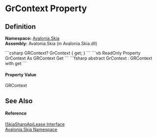 # GrContext Property




## Definition
**Namespace:** <a href="N_Avalonia_Skia">Avalonia.Skia</a>  
**Assembly:** Avalonia.Skia (in Avalonia.Skia.dll)

<Tabs groupId="api-code-preview">
<TabItem value="csharp" label="C#">
```csharp
GRContext? GrContext { get; }
```
</TabItem>
<TabItem value="vb" label="VB">
```vb
ReadOnly Property GrContext As GRContext
	Get
```
</TabItem>
<TabItem value="fsharp" label="F#">
```fsharp
abstract GrContext : GRContext with get
```
</TabItem>
</Tabs>



#### Property Value
GRContext

## See Also


#### Reference
<a href="T_Avalonia_Skia_ISkiaSharpApiLease">ISkiaSharpApiLease Interface</a>  
<a href="N_Avalonia_Skia">Avalonia.Skia Namespace</a>  

